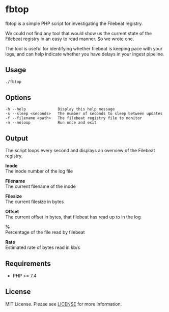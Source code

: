 # fbtop

fbtop is a simple PHP script for investigating the Filebeat registry.

We could not find any tool that would show us the current state of the Filebeat registry in an easy to read manner. So we wrote one.

The tool is useful for identifying whether filebeat is keeping pace with your logs, and can help indicate whether you have delays in your ingest pipeline.

## Usage

```bash
./fbtop
```

## Options

```
-h --help              Display this help message  
-s --sleep <seconds>   The number of seconds to sleep between updates  
-f --filename <path>   The filebeat registry file to monitor  
-n --noloop            Run once and exit  
```

## Output

The script loops every second and displays an overview of the Filebeat registry.

**Inode**  
The inode number of the log file

**Filename**  
The current filename of the inode

**Filesize**  
The current filesize in bytes

**Offset**  
The current offset in bytes, that filebeat has read up to in the log

**%**  
Percentage of the file read by filebeat

**Rate**  
Estimated rate of bytes read in kb/s

## Requirements

- PHP >= 7.4

## License

MIT License. Please see [LICENSE](LICENSE) for more information.
